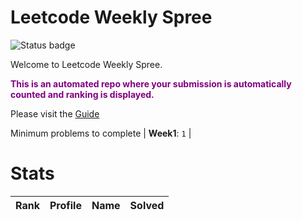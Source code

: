 
Leetcode Weekly Spree
=====================


![Status badge](https://github.com/InnogeeksOrganization/coderspree/actions/workflows/checkSubmission.yml/badge.svg)  


Welcome to Leetcode Weekly Spree.  


**<font color="purple">This is an automated repo where your submission is automatically counted and ranking is displayed.</font>**  


Please visit the [Guide](./Guide/README.md)  


Minimum problems to complete | **Week1**: `1` |   

# Stats
  

|Rank|Profile|Name|Solved|
| :---: | :---: | :---: | :---: |
